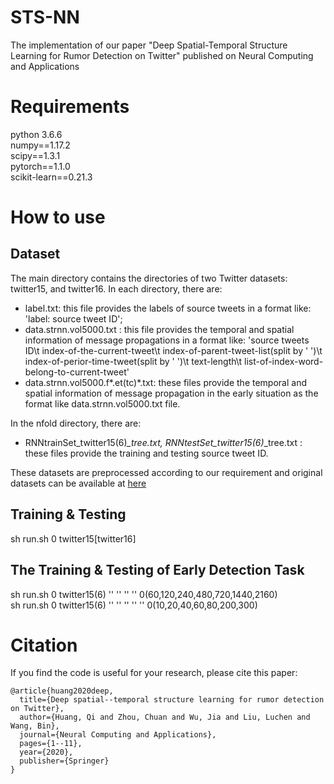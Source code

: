 # STS-NN
The implementation of our paper "Deep Spatial-Temporal Structure Learning for Rumor Detection on Twitter" published on Neural Computing and Applications

# Requirements
python 3.6.6  
numpy==1.17.2  
scipy==1.3.1  
pytorch==1.1.0  
scikit-learn==0.21.3  
# How to use
## Dataset
The main directory contains the directories of two Twitter datasets: twitter15, and twitter16. In each directory, there are:  
- label.txt: this file provides the labels of source tweets in a format like: 'label: source tweet ID';  
- data.strnn.vol5000.txt : this file provides the temporal and spatial information of message propagations in a format like: 'source tweets ID\t index-of-the-current-tweet\t index-of-parent-tweet-list(split by ' ')\t index-of-perior-time-tweet(split by ' ')\t text-length\t list-of-index-word-belong-to-current-tweet'
- data.strnn.vol5000.f*.et(tc)*.txt: these files provide the temporal and spatial information of message propagation in the early situation as the format like data.strnn.vol5000.txt file.  

In the nfold directory, there are:
- RNNtrainSet_twitter15(6)*_tree.txt, RNNtestSet_twitter15(6)*_tree.txt : these files provide the training and testing source tweet ID.  

These datasets are preprocessed according to our requirement and original datasets can be available at [here](https://www.dropbox.com/s/7ewzdrbelpmrnxu/rumdetect2017.zip?dl=0)

## Training & Testing
sh run.sh 0 twitter15\[twitter16\]

## The Training & Testing of Early Detection Task 
sh run.sh 0 twitter15(6) '' '' '' '' 0(60,120,240,480,720,1440,2160)  
sh run.sh 0 twitter15(6) '' '' '' '' '' 0(10,20,40,60,80,200,300)  
# Citation
If you find the code is useful for your research, please cite this paper:  
<pre><code>@article{huang2020deep,
  title={Deep spatial--temporal structure learning for rumor detection on Twitter},
  author={Huang, Qi and Zhou, Chuan and Wu, Jia and Liu, Luchen and Wang, Bin},
  journal={Neural Computing and Applications},
  pages={1--11},
  year={2020},
  publisher={Springer}
}</code></pre>

